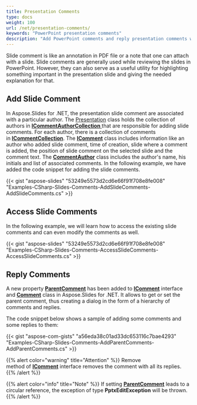 ```yaml
---
title: Presentation Comments
type: docs
weight: 100
url: /net/presentation-comments/
keywords: "PowerPoint presentation comments"
description: "Add PowerPoint comments and reply presentation comments with Aspose.Slides."
---
```




Slide comment is like an annotation in PDF file or a note that one can attach with a slide. Slide comments are generally used while reviewing the slides in PowerPoint. However, they can also serve as a useful utility for highlighting something important in the presentation slide and giving the needed explanation for that.
## **Add Slide Comment**
In Aspose.Slides for .NET, the presentation slide comment are associated with a particular author. The [Presentation](https://apireference.aspose.com/net/slides/aspose.slides/presentation) class holds the collection of authors in [**ICommentAuthorCollection** ](https://apireference.aspose.com/net/slides/aspose.slides/icommentauthorcollection/properties/index)that are responsible for adding slide comments. For each author, there is a collection of comments in [**ICommentCollection**](https://apireference.aspose.com/net/slides/aspose.slides/icommentcollection). The [**IComment**](https://apireference.aspose.com/net/slides/aspose.slides/icomment) class includes information like an author who added slide comment, time of creation, slide where a comment is added, the position of slide comment on the selected slide and the comment text. The [**CommentAuthor**](https://apireference.aspose.com/net/slides/aspose.slides/commentauthor) class includes the author's name, his initials and list of associated comments. In the following example, we have added the code snippet for adding the slide comments.

{{< gist "aspose-slides" "53249e5573d2cd6e66f91f708e8fe008" "Examples-CSharp-Slides-Comments-AddSlideComments-AddSlideComments.cs" >}}
## **Access Slide Comments**
In the following example, we will learn how to access the existing slide comments and can even modify the comments as well.

{{< gist "aspose-slides" "53249e5573d2cd6e66f91f708e8fe008" "Examples-CSharp-Slides-Comments-AccessSlideComments-AccessSlideComments.cs" >}}
## **Reply Comments**
A new property [**ParentComment**](https://apireference.aspose.com/net/slides/aspose.slides/icomment/properties/parentcomment) has been added to [**IComment**](https://apireference.aspose.com/net/slides/aspose.slides/icomment) interface and [**Comment**](https://apireference.aspose.com/net/slides/aspose.slides/comment) class in Aspose.Slides for .NET. It allows to get or set the parent comment, thus creating a dialog in the form of a hierarchy of comments and replies.

The code snippet below shows a sample of adding some comments and some replies to them:

{{< gist "aspose-com-gists" "a56eda38c01ad33dc653116c7bae4293" "Examples-CSharp-Slides-Comments-AddParentComments-AddParentComments.cs" >}}

{{% alert color="warning" title="Attention" %}} 
Remove method of [**IComment**](https://apireference.aspose.com/net/slides/aspose.slides/icomment) interface removes the comment with all its replies.
{{% /alert %}}

{{% alert color="info" title="Note" %}} 
If setting [**ParentComment**](https://apireference.aspose.com/net/slides/aspose.slides/icomment/properties/parentcomment) leads to a circular reference, the exception of type **PptxEditException** will be thrown.
{{% /alert %}}